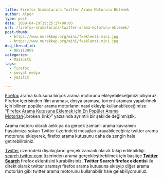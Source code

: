 ```yaml
---
title: Firefox Aramalarına Twitter Arama Motorunu Eklemek
author: Alper
type: post
date: 2009-04-20T19:25:27+00:00
url: /firefox-aramalarina-twitter-arama-motorunu-eklemek/
post-thumb:
  - https://www.murekkep.org/mini/fxeklenti-mini.jpg
  - https://www.murekkep.org/mini/fxeklenti-mini.jpg
dsq_thread_id:
  - 965113069
categories:
  - Masaüstü
tags:
  - firefox
  - sosyal medya
  - yazılım

---
```

<a href="http://getfirefox.com" target="_blank">Firefox</a> arama kutusuna birçok arama motorunu ekleyebileceğimizi biliyoruz. Firefox içerisinden film araması, dosya araması, torrent araması yapabilmek için bilinen popüler arama motorlarını nasıl ekleyip kullanabileceğimize &#8220;[Firefox Arama Kutusuna Eklemek için En Popüler Arama Motorları][1]{.broken_link}&#8221; yazısında ayrıntılı bir şekilde değinmiştik. 

Arama motoru olarak anlık ya da gerçek zamanlı arama kavramını hayatımıza sokan Twitter üzerindeki mesajları arayabileceğiniz twitter arama motorunu ekleyerek, firefox arama kutusunu daha da zengin hale getirebilirsiniz. 

[Twitter][2] üzerindeki diyalogların gerçek zamanlı olarak takip edilebildiği <a href="http://search.twitter.com/" target="_blank">search.twitter.com</a> üzerinden arama gerçekleştirebilmek için basitçe **<a href="https://addons.mozilla.org/en-US/firefox/addon/10279" target="_blank" class="broken_link">Twitter Search</a>** firefox eklentisini kurabilirsiniz. **Twitter Search firefox eklentisi** ile direkt olarak twitter aramayı firefox arama kutusuna ekleyip diğer arama motorları gibi twitter arama motorunu kullanabilir hale gelebiliyorsunuz.

 [1]: https://www.murekkep.org/firefox-arama-kutusuna-eklemek-icin-en-populer-arama-motorlari-2033
 [2]: http://twitter.com